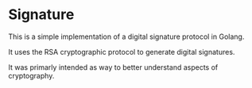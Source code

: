# Signature

This is a simple implementation of a digital signature protocol in Golang. 

It uses the RSA cryptographic protocol to generate digital signatures.

It was primarly intended as way to better understand aspects of cryptography.
